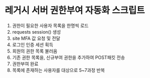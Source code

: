 # 레거시 서버 권한부여 자동화 스크립트

1. 권한이 필요한 사용자 목록을 한명씩 로드
2. requests session() 생성
3. site MFA 값 요청 및 전달
4. 로그인 인증 세션 획득
5. 회원의 권한 목록 불러옴
6. 기존 권한 목록을, 신규부여 권한을 추가하여 POST패킷 전송
7. 권한부여 완료
8. 목록에 존재하는 사용자를 대상으로 5~7과정 반복
